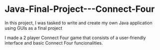 # Java-Final-Project---Connect-Four

In this project, I was tasked to write and create my own Java application using GUIs as a final project

I made a 2 player Connect Four game that consists of a user-friendly interface and basic Connect Four funcionalities.
